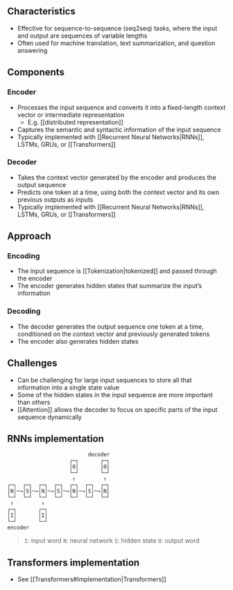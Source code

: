 ## Characteristics

- Effective for sequence-to-sequence (seq2seq) tasks, where the input and output are sequences of variable lengths
- Often used for machine translation, text summarization, and question answering

## Components

### Encoder

- Processes the input sequence and converts it into a fixed-length context vector or intermediate representation
	- E.g. [[distributed representation]]
- Captures the semantic and syntactic information of the input sequence
- Typically implemented with [[Recurrent Neural Networks|RNNs]], LSTMs, GRUs, or [[Transformers]]

### Decoder

- Takes the context vector generated by the encoder and produces the output sequence
- Predicts one token at a time, using both the context vector and its own previous outputs as inputs
- Typically implemented with [[Recurrent Neural Networks|RNNs]], LSTMs, GRUs, or [[Transformers]]

## Approach

### Encoding

- The input sequence is [[Tokenization|tokenized]] and passed through the encoder
- The encoder generates hidden states that summarize the input’s information

### Decoding

- The decoder generates the output sequence one token at a time, conditioned on the context vector and previously generated tokens
- The encoder also generates hidden states

## Challenges

- Can be challenging for large input sequences to store all that information into a single state value
- Some of the hidden states in the input sequence are more important than others
- [[Attention]] allows the decoder to focus on specific parts of the input sequence dynamically

## RNNs implementation

```plaintext
                          decoder
                    ┌─┐       ┌─┐
                    │O│       │O│
                    └─┘       └─┘
                     ↑         ↑
┌─┐  ┌─┐  ┌─┐  ┌─┐  ┌─┐  ┌─┐  ┌─┐
│N│─→│S│─→│N│─→│S│─→│N│─→│S│─→│N│
└─┘  └─┘  └─┘  └─┘  └─┘  └─┘  └─┘
 ↑         ↑         
┌─┐       ┌─┐
│I│       │I│
└─┘       └─┘
encoder
```

> `I`: input word
> `N`: neural network
> `S`: hidden state
> `O`: output word

## Transformers implementation

- See [[Transformers#Implementation|Transformers]]